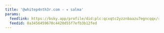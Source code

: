 ```yaml
---
title: '@whitep4nth3r.com - ⭑ salma'
params:
  feedlink: https://bsky.app/profile/did:plc:qcxqtc2yzznbaazu7egncqqx/rss
  feedid: 0a3456459670c4420d55f7efb3b12fed
---
```

